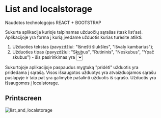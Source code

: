 # List and localstorage

Naudotos technologojos REACT + BOOTSTRAP

Sukurta aplikacija kurioje talpinamas užduočių sąrašas (task list'as). Aplikacijoje yra forma į kurią įvedame užduotis kurias turėsite atlikti:
1. Užduoties tekstas (pavyzdžiui: "Išnešti šiukšles", "Išvaly kambarius");
2. Užduoties tipas (pavyzdžiui: "Skubus", "Rutininis", "Neskubus", "Ypač skubus") - šis pasirinkimas yra <select> tipas.

Sukurtojoje aplikacijoje paspaudus mygtuką "pridėti" užduotis yra pridedama į sąrašą. Visos išsaugotos užduotys yra atvaizduojamos sąrašu puslapyje ir taip pat yra galimybė pašalinti užduotis iš sąrašo. Užduotis yra išsaugomos į localstorage.

## Printscreen
![list_and_localstorage](https://user-images.githubusercontent.com/117721797/214674110-c20c8271-82eb-4324-ad00-9ec90890aa43.jpg)
